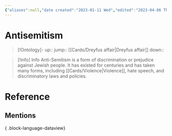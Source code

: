```yaml
---
{"aliases":null,"date created":"2023-01-11 Wed","edited":"2023-04-06 Thu","dg-publish":true,"permalink":"/cards/antisemitism/","dgPassFrontmatter":true}
---
```


# Antisemitism

> [!Ontology]-
> up:: 
> jump:: [[Cards/Dreyfus affair\|Dreyfus affair]]
> down:: 

> [!info] Info
> Anti-Semitism is a form of discrimination or prejudice against Jewish people. It has existed for centuries and has taken many forms, including [[Cards/Violence\|Violence]], hate speech, and discriminatory laws and policies.

# Reference

## Mentions


{ .block-language-dataview}